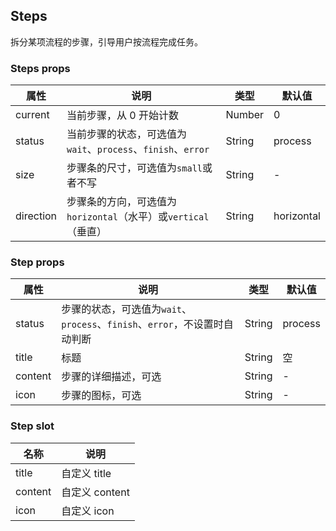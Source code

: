 ## Steps

拆分某项流程的步骤，引导用户按流程完成任务。

### Steps props

属性 | 说明 | 类型 | 默认值
--- | --- | --- | ---
current | 当前步骤，从 0 开始计数 | Number | 0
status | 当前步骤的状态，可选值为`wait`、`process`、`finish`、`error` | String | process
size | 步骤条的尺寸，可选值为`small`或者不写 | String | -
direction | 步骤条的方向，可选值为`horizontal`（水平）或`vertical`（垂直） | String | horizontal

### Step props

属性 | 说明 | 类型 | 默认值
--- | --- | --- | ---
status | 步骤的状态，可选值为`wait`、`process`、`finish`、`error`，不设置时自动判断 | String | process
title | 标题 | String | 空
content | 步骤的详细描述，可选 | String | -
icon | 步骤的图标，可选 | String | -

### Step slot

名称 | 说明
--- | ---
title | 自定义 title
content | 自定义 content
icon | 自定义 icon
